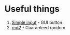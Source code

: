# Useful things
 
 1. [Simple input](simple_input.md) - GUI button
 2. [rnd2](rnd2.md) - Guaranteed random